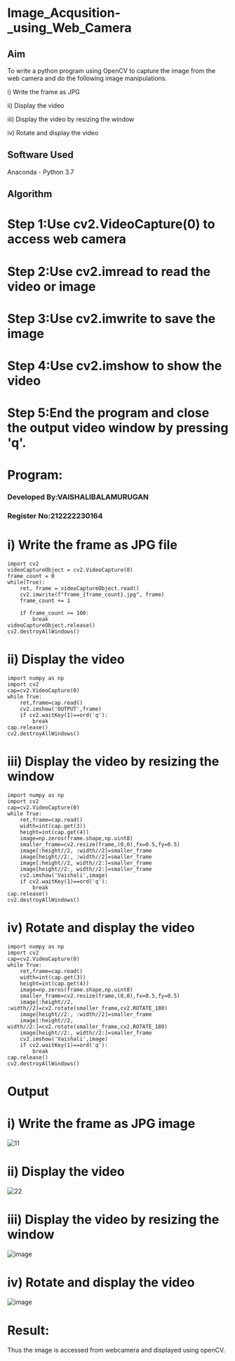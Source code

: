 # Image_Acqusition-_using_Web_Camera
## Aim

To write a python program using OpenCV to capture the image from the web camera and do the following image manipulations.

i) Write the frame as JPG 

ii) Display the video 

iii) Display the video by resizing the window

iv) Rotate and display the video

## Software Used
Anaconda - Python 3.7
## Algorithm
# Step 1:Use cv2.VideoCapture(0) to access web camera

# Step 2:Use cv2.imread to read the video or image

# Step 3:Use cv2.imwrite to save the image

# Step 4:Use cv2.imshow to show the video

# Step 5:End the program and close the output video window by pressing 'q'.

# Program:
### Developed By:VAISHALIBALAMURUGAN
### Register No:212222230164
# i) Write the frame as JPG file
```
import cv2
videoCaptureObject = cv2.VideoCapture(0)
frame_count = 0
while(True):
    ret, frame = videoCaptureObject.read()
    cv2.imwrite(f"frame_{frame_count}.jpg", frame)
    frame_count += 1
    
    if frame_count >= 100:
        break
videoCaptureObject.release()
cv2.destroyAllWindows()
```
# ii) Display the video
```
import numpy as np
import cv2
cap=cv2.VideoCapture(0)
while True:
    ret,frame=cap.read()
    cv2.imshow('OUTPUT',frame)
    if cv2.waitKey(1)==ord('q'):
        break
cap.release()
cv2.destroyAllWindows()
```
# iii) Display the video by resizing the window
```
import numpy as np
import cv2
cap=cv2.VideoCapture(0)
while True:
    ret,frame=cap.read()
    width=int(cap.get(3))
    height=int(cap.get(4))
    image=np.zeros(frame.shape,np.uint8)
    smaller_frame=cv2.resize(frame,(0,0),fx=0.5,fy=0.5)
    image[:height//2, :width//2]=smaller_frame
    image[height//2:, :width//2]=smaller_frame
    image[:height//2, width//2:]=smaller_frame
    image[height//2:, width//2:]=smaller_frame
    cv2.imshow('Vaishali',image)
    if cv2.waitKey(1)==ord('q'):
        break
cap.release()
cv2.destroyAllWindows()
```
# iv) Rotate and display the video
```
import numpy as np
import cv2
cap=cv2.VideoCapture(0)
while True:
    ret,frame=cap.read()
    width=int(cap.get(3))
    height=int(cap.get(4))
    image=np.zeros(frame.shape,np.uint8)
    smaller_frame=cv2.resize(frame,(0,0),fx=0.5,fy=0.5)
    image[:height//2, :width//2]=cv2.rotate(smaller_frame,cv2.ROTATE_180)
    image[height//2:, :width//2]=smaller_frame
    image[:height//2, width//2:]=cv2.rotate(smaller_frame,cv2.ROTATE_180)
    image[height//2:, width//2:]=smaller_frame
    cv2.imshow('Vaishali',image)
    if cv2.waitKey(1)==ord('q'):
        break
cap.release()
cv2.destroyAllWindows()
```




# Output
# i) Write the frame as JPG image
![11](https://github.com/VaishaliBalamurugan22008813/Image_Acqusition-_using_Web_Camera/assets/119390134/caaa7dd3-92bc-4b24-90a6-ed81f2b7a0d8)


# ii) Display the video
![22](https://github.com/VaishaliBalamurugan22008813/Image_Acqusition-_using_Web_Camera/assets/119390134/115235c0-3b9e-43a6-a670-6912bb635b20)


# iii) Display the video by resizing the window
![image](https://github.com/VaishaliBalamurugan22008813/Image_Acqusition-_using_Web_Camera/assets/119390134/3fd246ee-ffc3-4c8c-b6dd-a439cb355148)



# iv) Rotate and display the video
![image](https://github.com/VaishaliBalamurugan22008813/Image_Acqusition-_using_Web_Camera/assets/119390134/417f2dec-6746-4a72-8ba4-d31fbfc730b7)



# Result:
Thus the image is accessed from webcamera and displayed using openCV.

